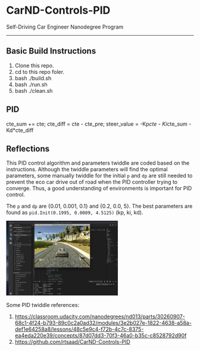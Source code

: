 # CarND-Controls-PID
Self-Driving Car Engineer Nanodegree Program

---

## Basic Build Instructions

1. Clone this repo.
2. cd to this repo foler.
3. bash ./build.sh
4. bash ./run.sh
5. bash ./clean.sh

## PID
cte_sum += cte;
cte_diff = cte - cte_pre;
steer_value = -Kp*cte - Ki*cte_sum - Kd*cte_diff


## Reflections 

This PID control algorithm and parameters twiddle are coded based on the instructions. Although the twiddle parameters will find the optimal parameters, some manually twiddle for the initial `p` and `dp` are still needed to prevent the eco car drive out of road when the PID controller trying to converge. Thus, a good understanding of environments is important for PID control.

The `p` and `dp` are {0.01, 0.001, 0.1} and {0.2, 0.0, 5}. The best parameters are found as `pid.Init(0.1995, 0.0009, 4.5125)` (kp, ki, kd). 

<img src="./parameters_twiddle.png" width="300">

Some PID twiddle references:
1. https://classroom.udacity.com/nanodegrees/nd013/parts/30260907-68c1-4f24-b793-89c0c2a0ad32/modules/3e2b027e-1822-4638-a58a-def1e64258a8/lessons/48c5e9c4-f72b-4c7c-8375-ea4eda220e39/concepts/87d07dd3-70f3-46a0-b35c-c8528792d90f
2. https://github.com/rtsaad/CarND-Controls-PID